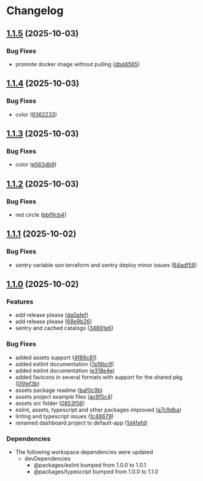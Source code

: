 # Changelog

## [1.1.5](https://github.com/dworak-dev/react-dworak/compare/assets-1.1.4...assets-1.1.5) (2025-10-03)


### Bug Fixes

* promote docker image without pulling ([dbd4565](https://github.com/dworak-dev/react-dworak/commit/dbd45655dd7b42edd5235234e016c8444bff819f))

## [1.1.4](https://github.com/dworak-dev/react-dworak/compare/assets-1.1.3...assets-1.1.4) (2025-10-03)


### Bug Fixes

* color ([9362233](https://github.com/dworak-dev/react-dworak/commit/9362233ee33c9bbe165b58d0919cc51297a524c7))

## [1.1.3](https://github.com/dworak-dev/react-dworak/compare/assets-1.1.2...assets-1.1.3) (2025-10-03)


### Bug Fixes

* color ([e563db9](https://github.com/dworak-dev/react-dworak/commit/e563db9d2c51a00ce6a3d66147c2c1e5bf5fc4a7))

## [1.1.2](https://github.com/dworak-dev/react-dworak/compare/assets-1.1.1...assets-1.1.2) (2025-10-03)


### Bug Fixes

* red circle ([bbf9cb4](https://github.com/dworak-dev/react-dworak/commit/bbf9cb46064277c2d530cee419aed2d0331ce9df))

## [1.1.1](https://github.com/dworak-dev/react-dworak/compare/assets-1.1.0...assets-1.1.1) (2025-10-02)


### Bug Fixes

* sentry variable son terraform and sentry deploy minor issues ([64adf58](https://github.com/dworak-dev/react-dworak/commit/64adf58b2a2b537f1ffb3bc33d65c3e2db804b6d))

## [1.1.0](https://github.com/dworak-dev/react-dworak/compare/assets-1.0.0...assets-1.1.0) (2025-10-02)


### Features

* add release please ([da0afef](https://github.com/dworak-dev/react-dworak/commit/da0afef3f22eb8da4e3bd147b6c3c975325bbfe0))
* add release please ([68e9b26](https://github.com/dworak-dev/react-dworak/commit/68e9b26db4f347dd0ce620f79d01900bd8456ea9))
* sentry and cached catalogs ([34891e6](https://github.com/dworak-dev/react-dworak/commit/34891e622991582d64eff3263b46606a500256b2))


### Bug Fixes

* added assets support ([4f89c81](https://github.com/dworak-dev/react-dworak/commit/4f89c818ea2a38d8f48251473cb9e6f50ba11683))
* added estlint documentation ([7a16bc9](https://github.com/dworak-dev/react-dworak/commit/7a16bc91d6123b11084754e84f67bb7a076ec4ec))
* added estlint documentation ([e318e4e](https://github.com/dworak-dev/react-dworak/commit/e318e4ea1b17179d1098d888d9a3568ace34c6a0))
* added favicons in several formats with support for the shared pkg ([05fef3b](https://github.com/dworak-dev/react-dworak/commit/05fef3bc20d58fd7513ea3365b2adeaa880d5d80))
* assets package readme ([baf0c9b](https://github.com/dworak-dev/react-dworak/commit/baf0c9bf5cec8d0e15ee60c23ab08876b592a1c3))
* assets project example files ([ac6f5c4](https://github.com/dworak-dev/react-dworak/commit/ac6f5c4aec6ba546bd294ec39411372291b0c09f))
* assets src folder ([0853f56](https://github.com/dworak-dev/react-dworak/commit/0853f56613f1039694188dd906744d551ea2df04))
* eslint, assets, typescript and other packages improved ([a7c9dba](https://github.com/dworak-dev/react-dworak/commit/a7c9dbaac928304b66bc7f6029e2eadd9de016d5))
* linting and typescript issues ([1c48679](https://github.com/dworak-dev/react-dworak/commit/1c4867974b4565cd560fb4b84afd97122d9daf9b))
* renamed dashboard project to default-app ([1d4fafd](https://github.com/dworak-dev/react-dworak/commit/1d4fafd632512bd4bf785e904b839b41addec856))


### Dependencies

* The following workspace dependencies were updated
  * devDependencies
    * @packages/eslint bumped from 1.0.0 to 1.0.1
    * @packages/typescript bumped from 1.0.0 to 1.1.0
